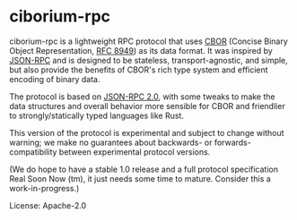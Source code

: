 # ciborium-rpc

ciborium-rpc is a lightweight RPC protocol that uses [CBOR] (Concise Binary
Object Representation, [RFC 8949]) as its data format. It was inspired
by [JSON-RPC] and is designed to be stateless, transport-agnostic, and
simple, but also provide the benefits of CBOR's rich type system and
efficient encoding of binary data.

The protocol is based on [JSON-RPC 2.0], with some tweaks to make the data
structures and overall behavior more sensible for CBOR and friendlier to
strongly/statically typed languages like Rust.

This version of the protocol is experimental and subject to change without
warning; we make no guarantees about backwards- or forwards-compatibility
between experimental protocol versions.

(We do hope to have a stable 1.0 release and a full protocol specification
Real Soon Now (tm), it just needs some time to mature. Consider this a
work-in-progress.)

[RFC 8949]: https://datatracker.ietf.org/doc/html/rfc8949
[CBOR]: https://cbor.io/
[JSON-RPC]: https://www.jsonrpc.org/
[JSON-RPC 2.0]: https://www.jsonrpc.org/specification

License: Apache-2.0
